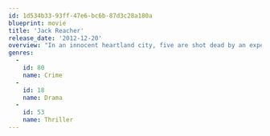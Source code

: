 ```yaml
---
id: 1d534b33-93ff-47e6-bc6b-87d3c28a180a
blueprint: movie
title: 'Jack Reacher'
release_date: '2012-12-20'
overview: "In an innocent heartland city, five are shot dead by an expert sniper. The police quickly identify and arrest the culprit, and build a slam-dunk case. But the accused man claims he's innocent and says \"Get Jack Reacher.\" Reacher himself sees the news report and turns up in the city. The defense is immensely relieved, but Reacher has come to bury the guy. Shocked at the accused's request, Reacher sets out to confirm for himself the absolute certainty of the man's guilt, but comes up with more than he bargained for."
genres:
  -
    id: 80
    name: Crime
  -
    id: 18
    name: Drama
  -
    id: 53
    name: Thriller
---
```

